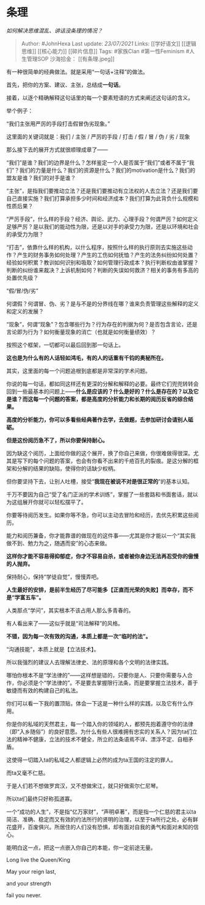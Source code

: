 # 条理
*如何解决思维混乱、讲话没条理的情况？*

> Author: #JohnHexa
Last update: *23/07/2021* 
Links: [[学好语文]] [[逻辑思维]] [[核心能力]] [[碎片信息]]
Tags:  #家族Clan #第一性Feminism #人生管理SOP 
沙海拾金： [[有条理.jpeg]]



有一种很简单的经典做法。就是采用“一句话+注释”的做法。

首先，把你的方案、建议、主张，总结成**一句话**。

接着，以逐个精确解释这句话里的每一个要素短语的方式来阐述这句话的含义。

举个例子：

“我们主张用严厉的手段打击假冒伪劣现象。”

这里面的关键词就是：我们 / 主张 / 严厉的手段 / 打击 / 假 / 冒 / 伪 / 劣 / 现象

那么接下去的展开方式就很顺理成章了——

“我们”是谁？我们的边界是什么？怎样鉴定一个人是否属于“我们”或者不属于“我们”？我们的力量是什么？我们的资源是什么？我们的motivation是什么？我们的盟友是谁？我们的对手是谁？

“主张”，是指我们要推动立法？还是我们要推动有立法权的人去立法？还是我们要自己直接实施？我们打算承担多少时间和经济成本？我们打算为此背负什么规模和性质后果？

“严厉手段”，什么样的手段？经济、舆论、武力、心理手段？何谓严厉？如何定义足够严厉？是以我们的能动性为限，还是以对手的承受力为限，还是以环境和社会的承受力为限？

“打击”，依靠什么样的机构，以什么程序，按照什么样的执行原则去实施这些动作？产生的财务事务如何处理？产生的工伤如何抚恤？产生的法务纠纷如何处置？经验如何积累？教训如何识别和吸取？如何管理行政成本？执行判断权由谁掌握？判断的纠纷谁来裁决？上诉机制如何？判断的失误如何救济？相关的事务有多高的处置优先级？

“假/冒/伪/劣”

何谓假？何谓冒、伪、劣？是与不是的分界线在哪？谁来负责管理这些解释的定义和定义的发展？

“现象”，何谓“现象”？包含哪些行为？行为存在的判据为何？是否包含言论，还是言论即为行为？如何衡量现象的消亡（也就是如何衡量绩效）？

按照这个框架，一切都可以最后回到那一句话上。

**这也是为什么有的人话轻如鸿毛，有的人的话重有千钧的奥秘所在。**

其实，这里面的每一个问题追根到底都是非常深的学术问题。

你说的每一句话，都如同这样还有更深的分解和解释的必要。最终它们兜兜转转会回到一些最基本的问题上——**什么是应该的？什么是好的？什么是存在的？以及它是谁？而这每一个问题的答案，都是高度的分析能力和长期的阅历反省的综合结果。**

**高度的分析能力，你可以多看些经典著作去学，去做题，去参加研讨会请别人砥砺。**

**但是这份阅历急不了，所以你要保持耐心。**

因为缺这个阅历，上面给你做的这个展开，换了你自己来做，你很难做得很深。尤其是写下的每个问题的答案，也会有你看不出来的千疮百孔的裂痕。是这分解的框架和分解的结果的缺陷，使得你的话缺少权柄。

但你要坚持下去，让别人吐槽，接受“**我现在被说不对是很正常的**”的基本认知。

千万不要因为自己“受了名门正派的学术训练”，掌握了一些套路和书面套话，就以为这组展开你就可以轻松摆平了。

你要等待阅历发生。如果你等不急，你可以主动去冒险和经历，去优先积累这些阅历。

能力和阅历兼备，你才能靠谱的做现在的这件事——尤其是你才能以一个“其实我做不到、勉力为之，随遇而安”的心态来做。

**这样你才能不容易得抑郁症，你才不容易自杀，或者被你身边无法再忍受你的傲慢的人抛弃。**

保持耐心，保持“学徒自觉”，慢慢弄吧。

**人生最好的安排，是前半生经历了尽可能多【正直而光荣的失败】而幸存，而不是“学富五车”。**

人类那点“学问”，其实根本不该占用人那么多青春的。

有人看出来了——这似乎就是“司法解释”的风格。

**不错，因为每一次有效的沟通，本质上都是一次“临时约法”。**

“沟通技能”，本质上就是【立法技术】。

所以我强烈的建议人去理解法律史、法的原理和各个文明的法律实践。

哪怕你根本不是“学法律的”——这样想是错的，只要你是人、只要你需要与人合作，你必须是个“学法律的”。不是要去掌握限行法条，而是要掌握立法技术，善于敏捷而有效的构建自己的私法。

你们可以看一下我的置顶贴，体会一下这是一种什么样的实践，以及它有什么作用。

你是你的私域的天然君主，每一个踏入你的领域的人，都预先抱着遵守你的法律（即“入乡随俗”）的良好意愿。为什么有些人很难拥有忠实的关系人？因为ta们立法的精神不健康，立法的技术不健全，所立的法条语焉不详、漂浮不定、自相矛盾。

这使得一切踏入ta的私域之人都逻辑上必然的成为ta王国的注定的罪人。

而ta又毫不仁慈。

于是人们若不想做罗宾汉，又不想做宋江，就只好做索尔仁尼琴。

所以ta们最终只好称孤道寡。

一个“成功的人生”，不是指“亿万家财”，“声明卓著”，而是指一个仁慈的君主以ta简洁、准确、稳定而又有效的约法所行的贤明的治理，以至于ta所行之处，必有鲜花盛开，百废俱兴。所居住的人们没有恐惧，却有面对自我的勇气和面对未知的信心。

能明白这一点，把这一点嵌入你自己的本能，你一定前途无量。

Long live the Queen/King

May your reign last,

and your strength

fail you never.



